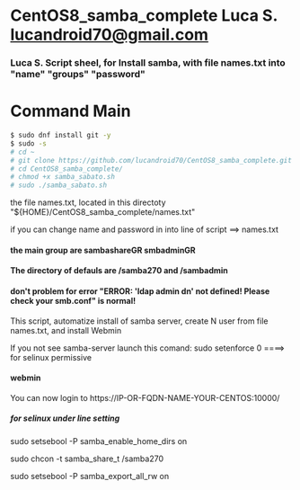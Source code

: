 # CentOS8_samba_complete  Luca S. lucandroid70@gmail.com

### Luca S. Script sheel, for Install samba, with file names.txt into "name" "groups" "password" 

# Command Main 



```sh
$ sudo dnf install git -y
$ sudo -s
# cd ~
# git clone https://github.com/lucandroid70/CentOS8_samba_complete.git
# cd CentOS8_samba_complete/
# chmod +x samba_sabato.sh
# sudo ./samba_sabato.sh
```

the file names.txt, located in this directoty "${HOME}/CentOS8_samba_complete/names.txt"

if you can change name and password in into line of script ==> names.txt

#### the main group are sambashareGR smbadminGR 

#### The directory of defauls are /samba270 and /sambadmin

#### don't problem for error "ERROR: 'ldap admin dn' not defined! Please check your smb.conf" is normal! 

This script, automatize install of samba server, create N user from file names.txt, and install Webmin

If you not see samba-server launch this comand: 
sudo setenforce 0     ====>      for selinux permissive


#### webmin 
You can now login to https://IP-OR-FQDN-NAME-YOUR-CENTOS:10000/


##### for selinux under line setting 

sudo setsebool -P samba_enable_home_dirs on

sudo chcon -t samba_share_t /samba270

sudo setsebool -P samba_export_all_rw on
